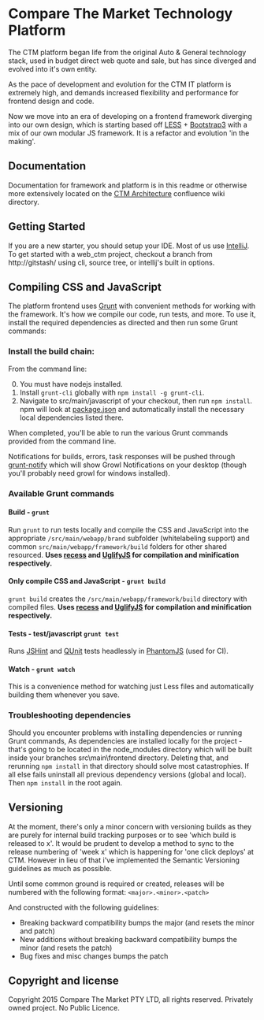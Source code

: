# Compare The Market Technology Platform

The CTM platform began life from the original Auto & General technology stack, used in budget direct web quote and sale, but has since diverged and evolved into it's own entity.

As the pace of development and evolution for the CTM IT platform is extremely high, and demands increased flexibility and performance for frontend design and code.

Now we move into an era of developing on a frontend framework diverging into our own design, which is starting based off [LESS](http://lesscss.org/) + [Bootstrap3](http://getbootstrap.com) with a mix of our own modular JS framework. It is a refactor and evolution 'in the making'.

## Documentation

Documentation for framework and platform is in this readme or otherwise more extensively located on the [CTM Architecture](http://confluence:8090/display/CM/CtM+Architecture) confluence wiki directory.

## Getting Started

If you are a new starter, you should setup your IDE. Most of us use [IntelliJ](http://confluence:8090/display/CM/Setting+Up+IntelliJ).  To get started with a web_ctm project, checkout a branch from http://gitstash/ using cli, source tree, or intellij's built in options.


## Compiling CSS and JavaScript

The platform frontend uses [Grunt](http://gruntjs.com/) with convenient methods for working with the framework. It's how we compile our code, run tests, and more. To use it, install the required dependencies as directed and then run some Grunt commands:

### Install the build chain:

From the command line:

0. You must have nodejs installed.
1. Install `grunt-cli` globally with `npm install -g grunt-cli`.
2. Navigate to src/main/javascript of your checkout, then run `npm install`. npm will look at [package.json](package.json) and automatically install the necessary local dependencies listed there.

When completed, you'll be able to run the various Grunt commands provided from the command line.

Notifications for builds, errors, task responses will be pushed through [grunt-notify](https://github.com/dylang/grunt-notify) which will show Growl Notifications on your desktop (though you'll probably need growl for windows installed).

### Available Grunt commands

#### Build - `grunt`
Run `grunt` to run tests locally and compile the CSS and JavaScript into the appropriate `/src/main/webapp/brand` subfolder (whitelabeling support) and common `src/main/webapp/framework/build` folders for other shared resourced. **Uses [recess](http://twitter.github.io/recess/) and [UglifyJS](http://lisperator.net/uglifyjs/) for compilation and minification respectively.**

#### Only compile CSS and JavaScript - `grunt build`
`grunt build` creates the `/src/main/webapp/framework/build` directory with compiled files. **Uses [recess](http://twitter.github.io/recess/) and [UglifyJS](http://lisperator.net/uglifyjs/) for compilation and minification respectively.**

#### Tests - test/javascript `grunt test`
Runs [JSHint](http://jshint.com) and [QUnit](http://qunitjs.com/) tests headlessly in [PhantomJS](http://phantomjs.org/) (used for CI).

#### Watch - `grunt watch`
This is a convenience method for watching just Less files and automatically building them whenever you save.

### Troubleshooting dependencies

Should you encounter problems with installing dependencies or running Grunt commands, As dependencies are installed locally for the project - that's going to be located in the node_modules directory which will be built inside your branches src\main\frontend directory. Deleting that, and rerunning `npm install` in that directory should solve most catastrophies. If all else fails uninstall all previous dependency versions (global and local). Then `npm install` in the root again.

## Versioning

At the moment, there's only a minor concern with versioning builds as they are purely for internal build tracking purposes or to see 'which build is released to x'. It would be prudent to develop a method to sync to the release numbering of 'week x' which is happening for 'one click deploys' at CTM. However in lieu of that i've implemented the Semantic Versioning guidelines as much as possible.

Until some common ground is required or created, releases will be numbered with the following format:
`<major>.<minor>.<patch>`

And constructed with the following guidelines:

* Breaking backward compatibility bumps the major (and resets the minor and patch)
* New additions without breaking backward compatibility bumps the minor (and resets the patch)
* Bug fixes and misc changes bumps the patch

## Copyright and license


Copyright 2015 Compare The Market PTY LTD, all rights reserved. Privately owned project. No Public Licence.

